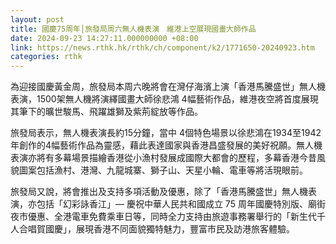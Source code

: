 ```yaml
---
layout: post
title: 國慶75周年│旅發局周六無人機表演　維港上空展現國畫大師作品
date: 2024-09-23 14:27:11.000000000 +08:00
link: https://news.rthk.hk/rthk/ch/component/k2/1771650-20240923.htm
categories: rthk
---
```


為迎接國慶黃金周，旅發局本周六晚將會在灣仔海濱上演「香港馬騰盛世」無人機表演，1500架無人機將演繹國畫大師徐悲鴻 4幅藝術作品，維港夜空將首度展現其筆下的曠世駿馬、飛躍雄獅及紫荊綻放等作品。

旅發局表示，無人機表演長約15分鐘，當中 4個特色場景以徐悲鴻在1934至1942年創作的4幅藝術作品為靈感，藉此表達國家與香港昌盛發展的美好祝願。無人機表演亦將有多幕場景描繪香港從小漁村發展成國際大都會的歷程，多幕香港今昔風貌圖案包括漁村、港灣、九龍城寨、獅子山、天星小輪、電車等將活現眼前。

旅發局又說，將會推出及支持多項活動及優惠，除了「香港馬騰盛世」無人機表演，亦包括「幻彩詠香江」— 慶祝中華人民共和國成立 75 周年國慶特別版、廟街夜市優惠、全港電車免費乘車日等，同時全力支持由旅遊事務署舉行的「新生代千人合唱賀國慶」，展現香港不同面貌獨特魅力，豐富市民及訪港旅客體驗。
